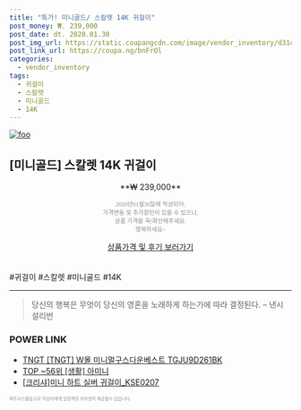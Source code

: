 ```yaml
--- 
title: "특가! 미니골드/ 스칼렛 14K 귀걸이" 
post_money: ₩. 239,000 
post_date: dt. 2020.01.30 
post_img_url: https://static.coupangcdn.com/image/vendor_inventory/d31c/088240061d6aea3b7e87a85ce147150f4e8e33ed3ca5ae8e599c2d79b101.PNG 
post_link_url: https://coupa.ng/bnFrOl 
categories: 
  - vendor_inventory 
tags: 
  - 귀걸이 
  - 스칼렛 
  - 미니골드 
  - 14K 
--- 
```

[![foo](https://static.coupangcdn.com/image/vendor_inventory/d31c/088240061d6aea3b7e87a85ce147150f4e8e33ed3ca5ae8e599c2d79b101.PNG)](https://coupa.ng/bnFrOl) 

## [미니골드] 스칼렛 14K 귀걸이 
<p style="text-align: center;">**₩ 239,000**</p> 
<p style="text-align: center;"><span style="color: #898c8f; font-family: Georgia,Times,serif; font-size: 0.75em;">2020년01월30일에 작성되어, <br>가격변동 및 추가할인이 있을 수 있으니,<br> 상품 가격을 꼭!확인해주세요.<br>행복하세요~</span> 
</p>	 
<div markdown="0" style="text-align: center;"><a href="https://coupa.ng/bnFrOl" class="btn btn--success">상품가격 및 후기 보러가기</a></div> 
<br><br> 
  #귀걸이 #스칼렛 #미니골드 #14K 
<hr> 

> 당신의 행복은 무엇이 당신의 영혼을 노래하게 하는가에 따라 결정된다. – 낸시 설리번 


### POWER LINK

* <a href="https://blog.naver.com/santokki14/221784037947" target="_blank">TNGT [TNGT] W몰 미니멀구스다운베스트 TGJU9D261BK</a>
* <a href="https://blog.naver.com/an0733/221786490622" target="_blank"> TOP ~56위 [생활] 아미니</a>
* <a href="https://blog.naver.com/santokki14/221784887913" target="_blank">[크리샤]미니 하트 실버 귀걸이_KSE0207</a>

<span style="color: #898c8f; font-family: Georgia,Times,serif; font-size: 0.55em;">파트너스활동으로 작성자에게 일정액의 커미션이 제공될수 있습니다.</span> 
